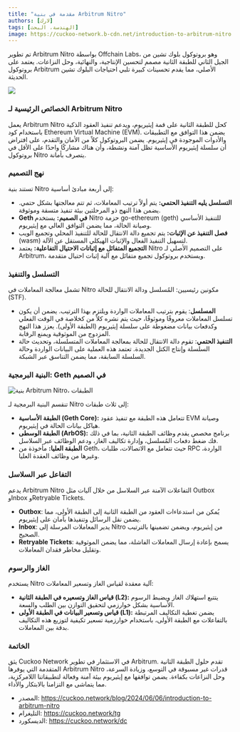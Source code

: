 ```yaml
---
title: "مقدمة في بنية Arbitrum Nitro"
authors: [لارك]
tags: [الهندسة، البحث]
image: https://cuckoo-network.b-cdn.net/introduction-to-arbitrum-nitro.webp
---
```


تم تطوير Arbitrum Nitro بواسطة Offchain Labs، وهو بروتوكول بلوك تشين من الجيل الثاني للطبقة الثانية مصمم لتحسين الإنتاجية، والنهائية، وحل النزاعات. يعتمد على بروتوكول Arbitrum الأصلي، مما يقدم تحسينات كبيرة تلبي احتياجات البلوك تشين الحديثة.

![](https://cuckoo-network.b-cdn.net/introduction-to-arbitrum-nitro.webp)

### الخصائص الرئيسية لـ Arbitrum Nitro

يعمل Arbitrum Nitro كحل للطبقة الثانية على قمة إيثيريوم، ويدعم تنفيذ العقود الذكية باستخدام كود Ethereum Virtual Machine (EVM). يضمن هذا التوافق مع التطبيقات والأدوات الموجودة في إيثيريوم. يضمن البروتوكول كلاً من الأمان والتقدم، على افتراض أن سلسلة إيثيريوم الأساسية تظل آمنة ونشطة، وأن هناك مشاركًا واحدًا على الأقل في بروتوكول Nitro يتصرف بأمانة.

### نهج التصميم

تستند بنية Nitro إلى أربعة مبادئ أساسية:

- **التسلسل يليه التنفيذ الحتمي:** يتم أولاً ترتيب المعاملات، ثم تتم معالجتها بشكل حتمي. يضمن هذا النهج ذو المرحلتين بيئة تنفيذ متسقة وموثوقة.
- **Geth في الصميم:** يستخدم Nitro حزمة go-ethereum (geth) للتنفيذ الأساسي وصيانة الحالة، مما يضمن التوافق العالي مع إيثيريوم.
- **فصل التنفيذ عن الإثبات:** يتم تجميع دالة الانتقال للحالة للتنفيذ المحلي وتجميع الويب (wasm) لتسهيل التنفيذ الفعال والإثبات الهيكلي المستقل عن الآلة.
- **التجميع المتفائل مع إثباتات الاحتيال التفاعلية:** يعتمد Nitro على التصميم الأصلي لـ Arbitrum، ويستخدم بروتوكول تجميع متفائل مع آلية إثبات احتيال متقدمة.

### التسلسل والتنفيذ

تشمل معالجة المعاملات في Nitro مكونين رئيسيين: المُسلسل ودالة الانتقال للحالة (STF).

- **المسلسل**: يقوم بترتيب المعاملات الواردة ويلتزم بهذا الترتيب. يضمن أن يكون تسلسل المعاملات معروفًا وموثوقًا، حيث يتم نشره كلاً من كخلاصة في الوقت الفعلي وكدفعات بيانات مضغوطة على سلسلة إيثيريوم (الطبقة الأولى). يعزز هذا النهج المزدوج من الموثوقية ويمنع الرقابة.
- **التنفيذ الحتمي**: تقوم دالة الانتقال للحالة بمعالجة المعاملات المتسلسلة، وتحديث حالة السلسلة وإنتاج الكتل الجديدة. تعتمد هذه العملية على البيانات الواردة وحالة السلسلة السابقة، مما يضمن التناسق عبر الشبكة.

### البنية البرمجية: Geth في الصميم

![بنية Arbitrum Nitro، الطبقات](https://tp-misc.b-cdn.net/blockeden/arbitrum-nitro-architecture-layered.webp "بنية Arbitrum Nitro، الطبقات")

تنقسم البنية البرمجية لـ Nitro إلى ثلاث طبقات:

- **الطبقة الأساسية (Geth Core):** تتعامل هذه الطبقة مع تنفيذ عقود EVM وصيانة هياكل بيانات الحالة في إيثيريوم.
- **الطبقة الوسطى (ArbOS):** برنامج مخصص يقدم وظائف الطبقة الثانية، بما في ذلك فك ضغط دفعات المُسلسل، وإدارة تكاليف الغاز، ودعم الوظائف عبر السلاسل.
- **الطبقة العليا:** مأخوذة من Geth، حيث تتعامل مع الاتصالات، طلبات RPC الواردة، وغيرها من وظائف العقدة العليا.

### التفاعل عبر السلاسل

يدعم Arbitrum Nitro التفاعلات الآمنة عبر السلاسل من خلال آليات مثل Outbox وInbox وRetryable Tickets.

- **Outbox**: يُمكن من استدعاءات العقود من الطبقة الثانية إلى الطبقة الأولى، مما يضمن نقل الرسائل وتنفيذها بأمان على إيثيريوم.
- **Inbox**: يدير المعاملات المرسلة إلى Nitro من إيثيريوم، ويضمن تضمينها بالترتيب الصحيح.
- **Retryable Tickets**: يسمح بإعادة إرسال المعاملات الفاشلة، مما يضمن الموثوقية وتقليل مخاطر فقدان المعاملات.

### الغاز والرسوم

يستخدم Nitro آلية معقدة لقياس الغاز وتسعير المعاملات:

- **قياس الغاز وتسعيره في الطبقة الثانية (L2):** يتتبع استهلاك الغاز ويضبط الرسوم الأساسية بشكل خوارزمي لتحقيق التوازن بين الطلب والسعة.
- **قياس وتسعير البيانات في الطبقة الأولى (L1):** يضمن تغطية التكاليف المرتبطة بالتفاعلات مع الطبقة الأولى، باستخدام خوارزمية تسعير تكيفية لتوزيع هذه التكاليف بدقة بين المعاملات.

### الخاتمة

يثق Cuckoo Network في الاستثمار في تطوير Arbitrum. تقدم حلول الطبقة الثانية المتقدمة التي يوفرها Arbitrum Nitro قدرات غير مسبوقة في التوسع، وزيادة السرعة، وحل النزاعات بكفاءة. يضمن توافقها مع إيثيريوم بيئة آمنة وفعالة لتطبيقاتنا اللامركزية، مما يتماشى مع التزامنا بالابتكار والأداء.

- المصدر: https://cuckoo.network/blog/2024/06/06/introduction-to-arbitrum-nitro
- التليغرام: https://cuckoo.network/tg
- الديسكورد: https://cuckoo.network/dc

